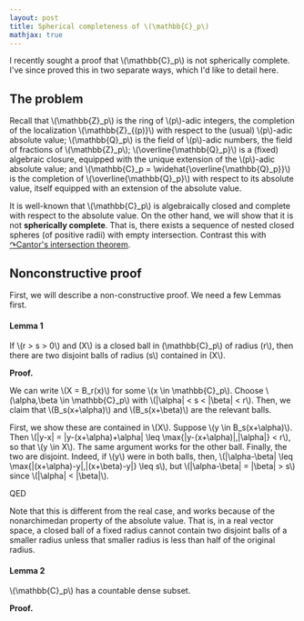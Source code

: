 ```yaml
---
layout: post
title: Spherical completeness of \(\mathbb{C}_p\)
mathjax: true
---
```


I recently sought a proof that \\(\mathbb{C}_p\\) is not spherically complete. I've since proved this in two separate ways, which I'd like to detail here.

## The problem

Recall that \\(\mathbb{Z}\_p\\) is the ring of \\(p\\)-adic integers, the completion of the localization \\(\mathbb{Z}\_{(p)}\\) with respect to the (usual) \\(p\\)-adic absolute value; \\(\mathbb{Q}\_p\\) is the field of \\(p\\)-adic numbers, the field of fractions of \\(\mathbb{Z}\_p\\); \\(\overline{\mathbb{Q}\_p}\\) is a (fixed) algebraic closure, equipped with the unique extension of the \\(p\\)-adic absolute value; and \\(\mathbb{C}\_p = \widehat{\overline{\mathbb{Q}\_p}}\\) is the completion of \\(\overline{\mathbb{Q}\_p}\\) with respect to its absolute value, itself equipped with an extension of the absolute value.

It is well-known that \\(\mathbb{C}\_p\\) is algebraically closed and complete with respect to the absolute value. On the other hand, we will show that it is not **spherically complete**. That is, there exists a sequence of nested closed spheres (of positive radii) with empty intersection. Contrast this with [&#x21B7;Cantor's intersection theorem](https://en.wikipedia.org/wiki/Cantor%27s_intersection_theorem).

## Nonconstructive proof

First, we will describe a non-constructive proof. We need a few Lemmas first.

#### Lemma 1

If \\(r > s > 0\\) and \(X\\) is a closed ball in \(\mathbb{C}_p\\) of radius \(r\\), then there are two disjoint balls of radius \(s\\) contained in \(X\\).

**Proof.**

We can write \\(X = B_r(x)\\) for some \\(x \in \mathbb{C}_p\\). Choose \\(\alpha,\beta \in \mathbb{C}_p\\) with \\(|\alpha| < s < |\beta| < r\\). Then, we claim that \\(B_s(x+\alpha)\\) and \\(B_s(x+\beta)\\) are the relevant balls.

First, we show these are contained in \\(X\\). Suppose \\(y \in B_s(x+\alpha)\\). Then \\(|y-x| = |y-(x+\alpha)+\alpha| \leq \max\{|y-(x+\alpha)|,|\alpha|\} < r\\), so that \\(y \in X\\). The same argument works for the other ball. Finally, the two are disjoint. Indeed, if \\(y\\) were in both balls, then, \\(|\alpha-\beta| \leq \max\{|(x+\alpha)-y|,|(x+\beta)-y|\} \leq s\\), but \\(|\alpha-\beta| = |\beta| > s\\) since \\(|\alpha| < |\beta|\\).

QED

Note that this is different from the real case, and works because of the nonarchimedan property of the absolute value. That is, in a real vector space, a closed ball of a fixed radius cannot contain two disjoint balls of a smaller radius unless that smaller radius is less than half of the original radius.

#### Lemma 2

\\(\mathbb{C}_p\\) has a countable dense subset.

**Proof.**

